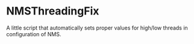 # NMSThreadingFix
A little script that automatically sets proper values for high/low threads in configuration of NMS.
